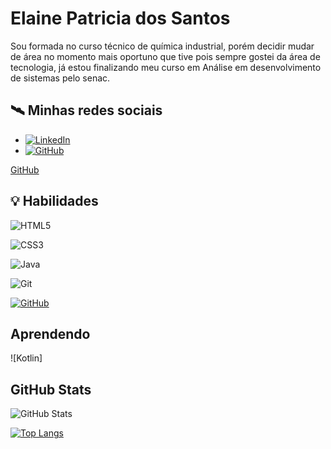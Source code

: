 
# Elaine Patricia dos Santos

Sou formada no curso técnico de química industrial, porém decidir mudar de área no momento mais oportuno que tive pois sempre gostei da área de tecnologia, já estou finalizando meu curso em Análise em desenvolvimento de sistemas pelo senac.

## 🛰 Minhas redes sociais
- [![LinkedIn](https://img.shields.io/badge/LinkedIn-000?style=for-the-badge&logo=linkedin&logoColor=0E76A8)](https://www.linkedin.com/in/elaine-ps94/)
- [![GitHub](https://img.shields.io/badge/github-000?style=for-the-badge&logo=github&logoColor=0E76A8)](https://github.com/Elaine5)

[ GitHub](https://github.com/Elaine5)

## 💡 Habilidades

![HTML5](https://img.shields.io/badge/HTML5-000?style=for-the-badge&logo=html5)

![CSS3](https://img.shields.io/badge/CSS3-000?style=for-the-badge&logo=css3&logoColor=264CE4)

![Java](https://img.shields.io/badge/Java-0D1117?style=for-the-badge&logo=java)

![Git](https://img.shields.io/badge/GIT-E44C30?style=for-the-badge&logo=git&logoColor=white)

[![GitHub](https://img.shields.io/badge/GitHub-100000?style=for-the-badge&logo=github&logoColor=white)](https://github.com/Elaine5)

## Aprendendo
![Kotlin]

## GitHub Stats

![GitHub Stats](https://github-readme-stats.vercel.app/api?username=Elaine5&theme=transparent&bg_color=000&border_color=30A3DC&show_icons=true&icon_color=30A3DC&title_color=E94D5F&text_color=FFF&hide=stars)

[![Top Langs](https://github-readme-stats.vercel.app/api/top-langs/?username=Elaine5&layout=compact&theme=moltack&show_icons=true)](https://github.com/Elaine5/github-readme-stats)


